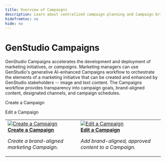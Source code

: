 ```yaml
---
title: Overview of Campaigns
description: Learn about centralized campaign planning and Campaign brief creation.
hidefromtoc: no
hide: no
---
```


# GenStudio Campaigns

GenStudio Campaigns accelerates the development and deployment of marketing initiatives, or _campaigns_. Marketing managers can use GenStudio's generative AI-enhanced Campaigns workflow to orchestrate the elements of a marketing initiative that can be created and enhanced by GenStudio stakeholders -- image and text content. The Campaigns workflow provides transparency into campaign goals, brand-aligned content, designated channels, and campaign schedules. 

Create a Campaign

Edit a Campaign

<table style="table-layout:fixed">
<td valign="top">
   <a href="../user-guide/campaigns/overview.md">
   <img alt="Create a Campaign" src="../assets/card-create-assets.png"/>
   </a>
   <div>
      <a href="../user-guide/campaigns/overview.md">
      <strong>Create a Campaign</strong>
      </a>
   </div>
   <p>
      <em>Create a brand-aligned marketing Campaign.</em>
   </p>
</td>
<td valign="top">
   <a href="../user-guide/campaigns/overview.md">
   <img alt="Edit a Campaign" src="../assets/card-manage-content.png"/>
   </a>
   <div>
      <a href="../user-guide/campaigns/overview.md">
      <strong>Edit a Campaign</strong>
      </a>
   </div>
   <p>
      <em>Add brand-aligned, approved content to a Campaign.</em>
   </p>
</td>
</table>